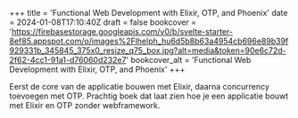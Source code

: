 +++
title = 'Functional Web Development with Elixir, OTP, and Phoenix'
date = 2024-01-08T17:10:40Z
draft = false
bookcover = 'https://firebasestorage.googleapis.com/v0/b/svelte-starter-8ef85.appspot.com/o/images%2Flhelph_hu6d5b8b63a4954cb696e89b39f929331b_345845_375x0_resize_q75_box.jpg?alt=media&token=90e6c72d-2f62-4cc1-91a1-d76060d232e7'
bookcover_alt = 'Functional Web Development with Elixir, OTP, and Phoenix'
+++

Eerst de core van de applicatie bouwen met Elixir, daarna concurrency toevoegen met OTP. Prachtig boek dat laat zien
hoe je een applicatie bouwt met Elixir en OTP zonder webframework.
